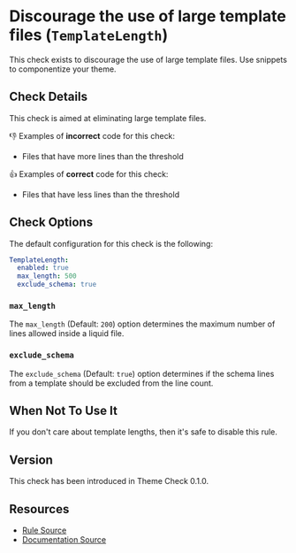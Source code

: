# Discourage the use of large template files (`TemplateLength`)

This check exists to discourage the use of large template files. Use snippets to componentize your theme.

## Check Details

This check is aimed at eliminating large template files.

:-1: Examples of **incorrect** code for this check:

- Files that have more lines than the threshold

:+1: Examples of **correct** code for this check:

- Files that have less lines than the threshold

## Check Options

The default configuration for this check is the following:

```yaml
TemplateLength:
  enabled: true
  max_length: 500
  exclude_schema: true
```

### `max_length`

The `max_length` (Default: `200`) option determines the maximum number of lines allowed inside a liquid file.

### `exclude_schema`

The `exclude_schema` (Default: `true`) option determines if the schema lines from a template should be excluded from the line count.

## When Not To Use It

If you don't care about template lengths, then it's safe to disable this rule.

## Version

This check has been introduced in Theme Check 0.1.0.

## Resources

- [Rule Source][codesource]
- [Documentation Source][docsource]

[codesource]: /lib/theme_check/checks/template_length.rb
[docsource]: /docs/checks/template_length.md

